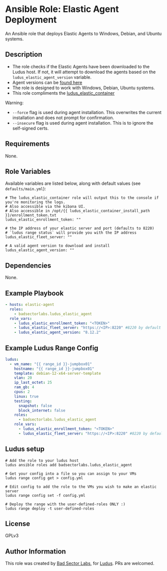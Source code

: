 # Ansible Role: Elastic Agent Deployment

An Ansible role that deploys Elastic Agents to Windows, Debian, and Ubuntu systems.

## Description

- The role checks if the Elastic Agents have been downloaded to the Ludus host. If not, it will attempt to download the agents based on the `ludus_elastic_agent_version` variable.
- Agent versions can be [found here](https://www.elastic.co/downloads/past-releases#elastic-agent)
- The role is designed to work with Windows, Debian, Ubuntu systems.
- This role compliments the [ludus_elastic_container](https://github.com/badsectorlabs/ludus_elastic_container)

Warning:

- `--force` flag is used during agent installation. This overwrites the current installation and does not prompt for confirmation.
- `--insecure` flag is used during agent installation. This is to ignore the self-signed certs.

## Requirements

None.

## Role Variables

Available variables are listed below, along with default values (see `defaults/main.yml`):

    # The ludus_elastic_container role will output this to the console if you're monitoring the logs.
    # Also accessible via the kibana UI.
    # Also accessible in /opt/{{ ludus_elastic_container_install_path }}/enrollment_token.txt
    ludus_elastic_enrollment_token: ""

    # the IP address of your elastic server and port (defaults to 8220)
    # `ludus range status` will provide you with the IP address
    ludus_elastic_fleet_server: ""

    # A valid agent version to download and install
    ludus_elastic_agent_version: ""

## Dependencies

None.

## Example Playbook

```yaml
- hosts: elastic-agent
  roles:
    - badsectorlabs.ludus_elastic_agent
  role_vars:
    - ludus_elastic_enrollment_token: "<TOKEN>"
    - ludus_elastic_fleet_server: "https://<IP>:8220" #8220 by default
    - ludus_elastic_agent_version: "8.12.2"
```

## Example Ludus Range Config

```yaml
ludus:
  - vm_name: "{{ range_id }}-jumpbox01"
    hostname: "{{ range_id }}-jumpbox01"
    template: debian-12-x64-server-template
    vlan: 20
    ip_last_octet: 25
    ram_gb: 4
    cpus: 2
    linux: true
    testing:
      snapshot: false
      block_internet: false
    roles:
      - badsectorlabs.ludus_elastic_agent
    role_vars:
      - ludus_elastic_enrollment_token: "<TOKEN>"
      - ludus_elastic_fleet_server: "https://<IP>:8220" #8220 by default
```

## Ludus setup

```
# Add the role to your ludus host
ludus ansible roles add badsectorlabs.ludus_elastic_agent

# Get your config into a file so you can assign to your VMs
ludus range config get > config.yml

# Edit config to add the role to the VMs you wish to make an elastic server
ludus range config set -f config.yml

# Deploy the range with the user-defined-roles ONLY :)
ludus range deploy -t user-defined-roles
```

## License

GPLv3

## Author Information

This role was created by [Bad Sector Labs](https://badsectorlabs.com/), for [Ludus](https://ludus.cloud/). PRs are welcomed.
